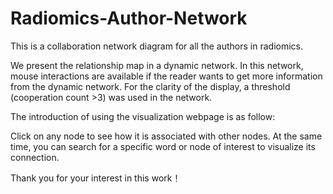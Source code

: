 # Radiomics-Author-Network
This is a collaboration network diagram for all the authors in radiomics.

We present the relationship map in a dynamic network. In this network, mouse interactions are available if the reader wants to get more information from the dynamic network. For the clarity of the display, a threshold (cooperation count >3) was used in the network.

The introduction of using the visualization webpage is as follow:

Click on any node to see how it is associated with other nodes. At the same time, you can search for a specific word or node of interest to visualize its connection. 

Thank you for your interest in this work！
